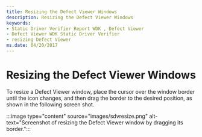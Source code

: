 ```yaml
---
title: Resizing the Defect Viewer Windows
description: Resizing the Defect Viewer Windows
keywords:
- Static Driver Verifier Report WDK , Defect Viewer
- Defect Viewer WDK Static Driver Verifier
- resizing Defect Viewer
ms.date: 04/20/2017
---
```


# Resizing the Defect Viewer Windows

To resize a Defect Viewer window, place the cursor over the window border until the icon changes, and then drag the border to the desired position, as shown in the following screen shot.

:::image type="content" source="images/sdvresize.png" alt-text="Screenshot of resizing the Defect Viewer window by dragging its border.":::

